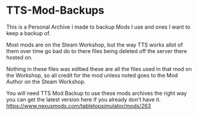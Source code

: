 # TTS-Mod-Backups

This is a Personal Archive I made to backup Mods I use and ones I want to keep a backup of.

Most mods are on the Steam Workshop, but the way TTS works allot of them over time go bad do to
there files being deleted off the server there hosted on.

Nothing in these files was editied these are all the files used in that mod on the Workshop, so
all credit for the mod unless noted goes to the Mod Author on the Steam Workshop.

You will need TTS Mod Backup to use these mods archives the right way you can get the latest version here if you already don't have it.  https://www.nexusmods.com/tabletopsimulator/mods/263


